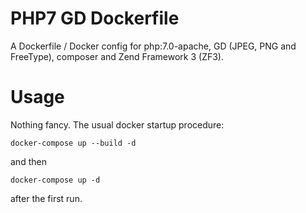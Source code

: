 # PHP7 GD Dockerfile
A Dockerfile / Docker config for php:7.0-apache, GD (JPEG, PNG and FreeType), composer and Zend Framework 3 (ZF3).

# Usage
Nothing fancy. The usual docker startup procedure:

`docker-compose up --build -d`

and then

`docker-compose up -d`

after the first run.

